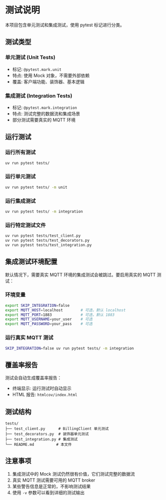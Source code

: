# 测试说明

本项目包含单元测试和集成测试，使用 pytest 标记进行分类。

## 测试类型

### 单元测试 (Unit Tests)
- 标记: `@pytest.mark.unit`
- 特点: 使用 Mock 对象，不需要外部依赖
- 覆盖: 客户端功能、装饰器、基本逻辑

### 集成测试 (Integration Tests)  
- 标记: `@pytest.mark.integration`
- 特点: 测试完整的数据流和集成场景
- 部分测试需要真实的 MQTT 环境

## 运行测试

### 运行所有测试
```bash
uv run pytest tests/
```

### 运行单元测试
```bash
uv run pytest tests/ -m unit
```

### 运行集成测试
```bash
uv run pytest tests/ -m integration
```

### 运行特定测试文件
```bash
uv run pytest tests/test_client.py
uv run pytest tests/test_decorators.py  
uv run pytest tests/test_integration.py
```

## 集成测试环境配置

默认情况下，需要真实 MQTT 环境的集成测试会被跳过。要启用真实的 MQTT 测试：

### 环境变量
```bash
export SKIP_INTEGRATION=false
export MQTT_HOST=localhost        # 可选，默认 localhost
export MQTT_PORT=1883             # 可选，默认 1883  
export MQTT_USERNAME=your_user    # 可选
export MQTT_PASSWORD=your_pass    # 可选
```

### 运行真实 MQTT 测试
```bash
SKIP_INTEGRATION=false uv run pytest tests/ -m integration
```

## 覆盖率报告

测试会自动生成覆盖率报告：
- 终端显示: 运行测试时自动显示
- HTML 报告: `htmlcov/index.html`

## 测试结构

```
tests/
├── test_client.py      # BillingClient 单元测试
├── test_decorators.py  # 装饰器单元测试
├── test_integration.py # 集成测试
└── README.md          # 本文件
```

## 注意事项

1. 集成测试中的 Mock 测试仍然很有价值，它们测试完整的数据流
2. 真实 MQTT 测试需要可用的 MQTT broker
3. 某些警告信息是正常的，不影响测试结果
4. 使用 `-v` 参数可以看到详细的测试输出
